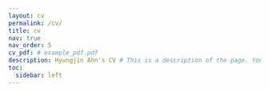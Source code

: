 ```yaml
---
layout: cv
permalink: /cv/
title: cv
nav: true
nav_order: 5
cv_pdf: # example_pdf.pdf
description: Hyungjin Ahn's CV # This is a description of the page. You can modify it in '_pages/cv.md'. You can also change or remove the top pdf download button.
toc:
  sidebar: left
---
```

